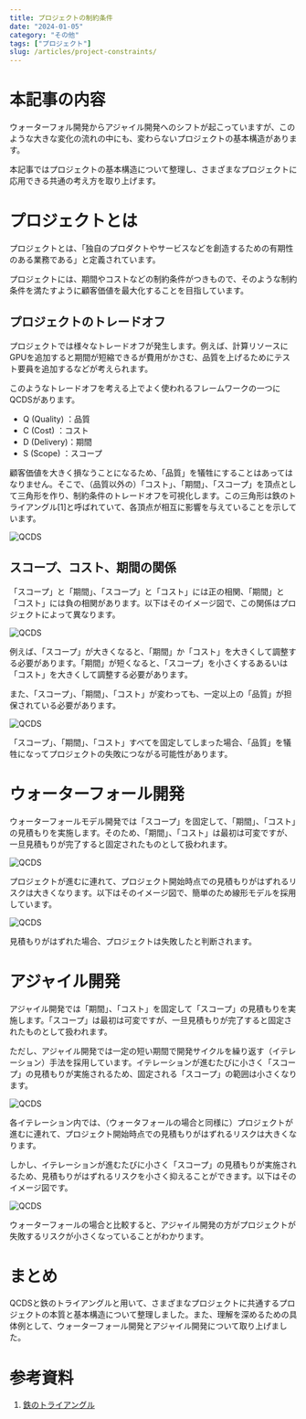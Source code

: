 ```yaml
---
title: プロジェクトの制約条件
date: "2024-01-05"
category: "その他"
tags: ["プロジェクト"]
slug: /articles/project-constraints/
---
```



# 本記事の内容
ウォーターフォル開発からアジャイル開発へのシフトが起こっていますが、このような大きな変化の流れの中にも、変わらないプロジェクトの基本構造があります。

本記事ではプロジェクトの基本構造について整理し、さまざまなプロジェクトに応用できる共通の考え方を取り上げます。

# プロジェクトとは
プロジェクトとは、「独自のプロダクトやサービスなどを創造するための有期性のある業務である」と定義されています。

プロジェクトには、期間やコストなどの制約条件がつきもので、そのような制約条件を満たすように顧客価値を最大化することを目指しています。

## プロジェクトのトレードオフ
プロジェクトでは様々なトレードオフが発生します。例えば、計算リソースにGPUを追加すると期間が短縮できるが費用がかさむ、品質を上げるためにテスト要員を追加するなどが考えられます。

このようなトレードオフを考える上でよく使われるフレームワークの一つにQCDSがあります。

+ Q (Quality) ：品質
+ C (Cost) ：コスト
+ D (Delivery)：期間
+ S (Scope) ：スコープ

顧客価値を大きく損なうことになるため、「品質」を犠牲にすることはあってはなりません。そこで、（品質以外の）「コスト」、「期間」、「スコープ」を頂点として三角形を作り、制約条件のトレードオフを可視化します。この三角形は鉄のトライアングル[1]と呼ばれていて、各頂点が相互に影響を与えていることを示しています。

![QCDS](./qcds.jpg)

## スコープ、コスト、期間の関係
「スコープ」と「期間」、「スコープ」と「コスト」には正の相関、「期間」と「コスト」には負の相関があります。以下はそのイメージ図で、この関係はプロジェクトによって異なります。

![QCDS](./qcds-relationship.jpg)

例えば、「スコープ」が大きくなると、「期間」か「コスト」を大きくして調整する必要があります。「期間」が短くなると、「スコープ」を小さくするあるいは「コスト」を大きくして調整する必要があります。

また、「スコープ」、「期間」、「コスト」が変わっても、一定以上の「品質」が担保されている必要があります。

![QCDS](./qcds-required.jpg)

「スコープ」、「期間」、「コスト」すべてを固定してしまった場合、「品質」を犠牲になってプロジェクトの失敗につながる可能性があります。

# ウォーターフォール開発
ウォーターフォールモデル開発では「スコープ」を固定して、「期間」、「コスト」の見積もりを実施します。そのため、「期間」、「コスト」は最初は可変ですが、一旦見積もりが完了すると固定されたものとして扱われます。

![QCDS](./qcds-s-lock.jpg)

プロジェクトが進むに連れて、プロジェクト開始時点での見積もりがはずれるリスクは大きくなります。以下はそのイメージ図で、簡単のため線形モデルを採用しています。

![QCDS](./project-waterfall-risk.jpg)

見積もりがはずれた場合、プロジェクトは失敗したと判断されます。

# アジャイル開発
アジャイル開発では「期間」、「コスト」を固定して「スコープ」の見積もりを実施します。「スコープ」は最初は可変ですが、一旦見積もりが完了すると固定されたものとして扱われます。

ただし、アジャイル開発では一定の短い期間で開発サイクルを繰り返す（イテレーション）手法を採用しています。イテレーションが進むたびに小さく「スコープ」の見積もりが実施されるため、固定される「スコープ」の範囲は小さくなります。

![QCDS](./qcds-cd-lock.jpg)

各イテレーション内では、（ウォータフォールの場合と同様に）プロジェクトが進むに連れて、プロジェクト開始時点での見積もりがはずれるリスクは大きくなります。

しかし、イテレーションが進むたびに小さく「スコープ」の見積もりが実施されるため、見積もりがはずれるリスクを小さく抑えることができます。以下はそのイメージ図です。

![QCDS](./project-agail-risk.jpg)

ウォーターフォールの場合と比較すると、アジャイル開発の方がプロジェクトが失敗するリスクが小さくなっていることがわかります。

# まとめ
QCDSと鉄のトライアングルと用いて、さまざまなプロジェクトに共通するプロジェクトの本質と基本構造について整理しました。また、理解を深めるための具体例として、ウォーターフォール開発とアジャイル開発について取り上げました。

# 参考資料
1. [鉄のトライアングル](https://support.microsoft.com/en-us?correlationid=f114668f-c2fa-44c3-a1a8-c6be384b21eb&ui=en-us&rs=en-us&ad=us)
